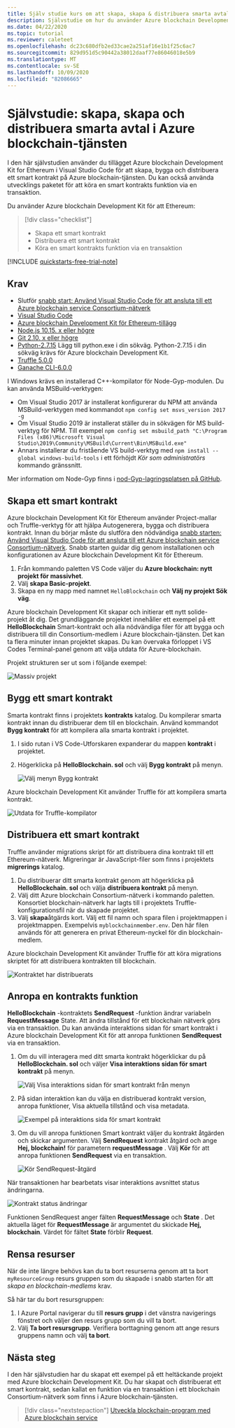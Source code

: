 ```yaml
---
title: Själv studie kurs om att skapa, skapa & distribuera smarta avtal – Azure blockchain service
description: Självstudie om hur du använder Azure blockchain Development Kit för Ethereum-tillägget i Visual Studio Code för att skapa, bygga och distribuera ett smart kontrakt på Azure blockchain-tjänsten.
ms.date: 04/22/2020
ms.topic: tutorial
ms.reviewer: caleteet
ms.openlocfilehash: dc23c680dfb2ed33cae2a251af16e1b1f25c6ac7
ms.sourcegitcommit: 829d951d5c90442a38012daaf77e86046018e5b9
ms.translationtype: MT
ms.contentlocale: sv-SE
ms.lasthandoff: 10/09/2020
ms.locfileid: "82086665"
---
```

# <a name="tutorial-create-buildanddeploysmartcontracts-on-azure-blockchain-service"></a>Självstudie: skapa, skapa och distribuera smarta avtal i Azure blockchain-tjänsten

I den här självstudien använder du tillägget Azure blockchain Development Kit for Ethereum i Visual Studio Code för att skapa, bygga och distribuera ett smart kontrakt på Azure blockchain-tjänsten. Du kan också använda utvecklings paketet för att köra en smart kontrakts funktion via en transaktion.

Du använder Azure blockchain Development Kit för att Ethereum:

> [!div class="checklist"]
> * Skapa ett smart kontrakt
> * Distribuera ett smart kontrakt
> * Köra en smart kontrakts funktion via en transaktion

[!INCLUDE [quickstarts-free-trial-note](../../../includes/quickstarts-free-trial-note.md)]

## <a name="prerequisites"></a>Krav

* Slutför [snabb start: Använd Visual Studio Code för att ansluta till ett Azure blockchain service Consortium-nätverk](connect-vscode.md)
* [Visual Studio Code](https://code.visualstudio.com/Download)
* [Azure blockchain Development Kit för Ethereum-tillägg](https://marketplace.visualstudio.com/items?itemName=AzBlockchain.azure-blockchain)
* [Node.js 10.15. x eller högre](https://nodejs.org/download)
* [Git 2.10. x eller högre](https://git-scm.com)
* [Python-2.7.15](https://www.python.org/downloads/release/python-2715/) Lägg till python.exe i din sökväg. Python-2.7.15 i din sökväg krävs för Azure blockchain Development Kit.
* [Truffle 5.0.0](https://www.trufflesuite.com/docs/truffle/getting-started/installation)
* [Ganache CLI-6.0.0](https://github.com/trufflesuite/ganache-cli)

I Windows krävs en installerad C++-kompilator för Node-Gyp-modulen. Du kan använda MSBuild-verktygen:

* Om Visual Studio 2017 är installerat konfigurerar du NPM att använda MSBuild-verktygen med kommandot `npm config set msvs_version 2017 -g`
* Om Visual Studio 2019 är installerat ställer du in sökvägen för MS build-verktyg för NPM. Till exempel `npm config set msbuild_path "C:\Program Files (x86)\Microsoft Visual Studio\2019\Community\MSBuild\Current\Bin\MSBuild.exe"`
* Annars installerar du fristående VS build-verktyg med `npm install --global windows-build-tools` i ett förhöjdt *Kör som administratörs* kommando gränssnitt.

Mer information om Node-Gyp finns i [nod-Gyp-lagringsplatsen på GitHub](https://github.com/nodejs/node-gyp).

## <a name="create-a-smart-contract"></a>Skapa ett smart kontrakt

Azure blockchain Development Kit för Ethereum använder Project-mallar och Truffle-verktyg för att hjälpa Autogenerera, bygga och distribuera kontrakt. Innan du börjar måste du slutföra den nödvändiga [snabb starten: Använd Visual Studio Code för att ansluta till ett Azure blockchain service Consortium-nätverk](connect-vscode.md). Snabb starten guidar dig genom installationen och konfigurationen av Azure blockchain Development Kit för Ethereum.

1. Från kommando paletten VS Code väljer du **Azure blockchain: nytt projekt för massivhet**.
1. Välj **skapa Basic-projekt**.
1. Skapa en ny mapp med namnet `HelloBlockchain` och **Välj ny projekt Sök väg**.

Azure blockchain Development Kit skapar och initierar ett nytt solide-projekt åt dig. Det grundläggande projektet innehåller ett exempel på ett **HelloBlockchain** Smart-kontrakt och alla nödvändiga filer för att bygga och distribuera till din Consortium-medlem i Azure blockchain-tjänsten. Det kan ta flera minuter innan projektet skapas. Du kan övervaka förloppet i VS Codes Terminal-panel genom att välja utdata för Azure-blockchain.

Projekt strukturen ser ut som i följande exempel:

   ![Massiv projekt](./media/send-transaction/solidity-project.png)

## <a name="build-a-smart-contract"></a>Bygg ett smart kontrakt

Smarta kontrakt finns i projektets **kontrakts** katalog. Du kompilerar smarta kontrakt innan du distribuerar dem till en blockchain. Använd kommandot **Bygg kontrakt** för att kompilera alla smarta kontrakt i projektet.

1. I sido rutan i VS Code-Utforskaren expanderar du mappen **kontrakt** i projektet.
1. Högerklicka på **HelloBlockchain. sol** och välj **Bygg kontrakt** på menyn.

    ![Välj menyn Bygg kontrakt ](./media/send-transaction/build-contracts.png)

Azure blockchain Development Kit använder Truffle för att kompilera smarta kontrakt.

![Utdata för Truffle-kompilator](./media/send-transaction/compile-output.png)

## <a name="deploy-a-smart-contract"></a>Distribuera ett smart kontrakt

Truffle använder migrations skript för att distribuera dina kontrakt till ett Ethereum-nätverk. Migreringar är JavaScript-filer som finns i projektets **migrerings** katalog.

1. Du distribuerar ditt smarta kontrakt genom att högerklicka på **HelloBlockchain. sol** och välja **distribuera kontrakt** på menyn.
1. Välj ditt Azure blockchain Consortium-nätverk i kommando paletten. Konsortiet blockchain-nätverk har lagts till i projektets Truffle-konfigurationsfil när du skapade projektet.
1. Välj **skapa**åtgärds kort. Välj ett fil namn och spara filen i projektmappen i projektmappen. Exempelvis `myblockchainmember.env`. Den här filen används för att generera en privat Ethereum-nyckel för din blockchain-medlem.

Azure blockchain Development Kit använder Truffle för att köra migrations skriptet för att distribuera kontrakten till blockchain.

![Kontraktet har distribuerats](./media/send-transaction/deploy-contract.png)

## <a name="call-a-contract-function"></a>Anropa en kontrakts funktion

**HelloBlockchain** -kontraktets **SendRequest** -funktion ändrar variabeln **RequestMessage** State. Att ändra tillstånd för ett blockchain nätverk görs via en transaktion. Du kan använda interaktions sidan för smart kontrakt i Azure blockchain Development Kit för att anropa funktionen **SendRequest** via en transaktion.

1. Om du vill interagera med ditt smarta kontrakt högerklickar du på **HelloBlockchain. sol** och väljer **Visa interaktions sidan för smart kontrakt** på menyn.

    ![Välj Visa interaktions sidan för smart kontrakt från menyn](./media/send-transaction/contract-interaction.png)

1. På sidan interaktion kan du välja en distribuerad kontrakt version, anropa funktioner, Visa aktuella tillstånd och visa metadata.

    ![Exempel på interaktions sida för smart kontrakt](./media/send-transaction/interaction-page.png)

1. Om du vill anropa funktionen Smart kontrakt väljer du kontrakt åtgärden och skickar argumenten. Välj **SendRequest** kontrakt åtgärd och ange **Hej, blockchain!** för parametern **requestMessage** . Välj **Kör** för att anropa funktionen **SendRequest** via en transaktion.

    ![Kör SendRequest-åtgärd](./media/send-transaction/sendrequest-action.png)

När transaktionen har bearbetats visar interaktions avsnittet status ändringarna.

![Kontrakt status ändringar](./media/send-transaction/contract-state.png)

Funktionen SendRequest anger fälten **RequestMessage** och **State** . Det aktuella läget för **RequestMessage** är argumentet du skickade **Hej, blockchain**. Värdet för fältet **State** förblir **Request**.

## <a name="clean-up-resources"></a>Rensa resurser

När de inte längre behövs kan du ta bort resurserna genom att ta bort `myResourceGroup` resurs gruppen som du skapade i snabb starten för att *skapa en blockchain-medlems* krav.

Så här tar du bort resursgruppen:

1. I Azure Portal navigerar du till **resurs grupp** i det vänstra navigerings fönstret och väljer den resurs grupp som du vill ta bort.
1. Välj **Ta bort resursgrupp**. Verifiera borttagning genom att ange resurs gruppens namn och välj **ta bort**.

## <a name="next-steps"></a>Nästa steg

I den här självstudien har du skapat ett exempel på ett heltäckande projekt med Azure blockchain Development Kit. Du har skapat och distribuerat ett smart kontrakt, sedan kallat en funktion via en transaktion i ett blockchain Consortium-nätverk som finns i Azure blockchain-tjänsten.

> [!div class="nextstepaction"]
> [Utveckla blockchain-program med Azure blockchain service](develop.md)
